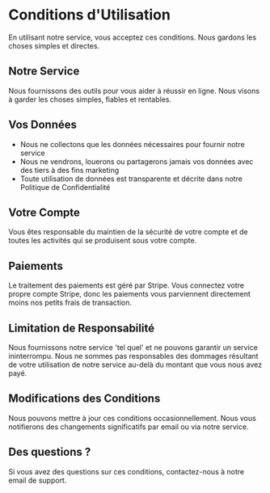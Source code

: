# Conditions d'Utilisation

En utilisant notre service, vous acceptez ces conditions. Nous gardons les choses simples et directes.

## Notre Service

Nous fournissons des outils pour vous aider à réussir en ligne. Nous visons à garder les choses simples, fiables et rentables.

## Vos Données

- Nous ne collectons que les données nécessaires pour fournir notre service
- Nous ne vendrons, louerons ou partagerons jamais vos données avec des tiers à des fins marketing
- Toute utilisation de données est transparente et décrite dans notre Politique de Confidentialité

## Votre Compte

Vous êtes responsable du maintien de la sécurité de votre compte et de toutes les activités qui se produisent sous votre compte.

## Paiements

Le traitement des paiements est géré par Stripe. Vous connectez votre propre compte Stripe, donc les paiements vous parviennent directement moins nos petits frais de transaction.

## Limitation de Responsabilité

Nous fournissons notre service 'tel quel' et ne pouvons garantir un service ininterrompu. Nous ne sommes pas responsables des dommages résultant de votre utilisation de notre service au-delà du montant que vous nous avez payé.

## Modifications des Conditions

Nous pouvons mettre à jour ces conditions occasionnellement. Nous vous notifierons des changements significatifs par email ou via notre service.

## Des questions ?

Si vous avez des questions sur ces conditions, contactez-nous à notre email de support.